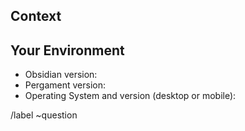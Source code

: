 <!--
SPDX-FileCopyrightText: 2024 hobyte

SPDX-License-Identifier: CC-BY-SA-2.0
-->

## Context
<!--- What is your current setup? What are you trying to accomplish? What work flow do you use? -->
<!--- Providing context helps us come up with a solution that is most useful to you and others -->

## Your Environment
<!--- Include as many relevant details about your environment-->
* Obsidian version:
* Pergament version:
* Operating System and version (desktop or mobile):

/label ~question
